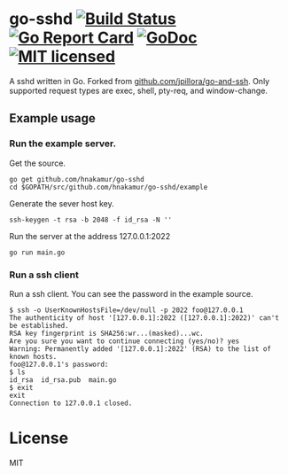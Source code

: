# go-sshd [![Build Status](https://travis-ci.org/hnakamur/go-sshd.svg?branch=master)](https://travis-ci.org/hnakamur/go-sshd) [![Go Report Card](https://goreportcard.com/badge/github.com/hnakamur/go-sshd)](https://goreportcard.com/report/github.com/hnakamur/go-sshd) [![GoDoc](https://godoc.org/github.com/hnakamur/go-sshd?status.svg)](https://godoc.org/github.com/hnakamur/go-sshd) [![MIT licensed](https://img.shields.io/badge/license-MIT-blue.svg)](https://raw.githubusercontent.com/hyperium/hyper/master/LICENSE)

A sshd written in Go. Forked from [github.com/jpillora/go-and-ssh](https://github.com/jpillora/go-and-ssh).
Only supported request types are exec, shell, pty-req, and window-change.

## Example usage

### Run the example server.

Get the source.

```
go get github.com/hnakamur/go-sshd
cd $GOPATH/src/github.com/hnakamur/go-sshd/example
```

Generate the sever host key.

```
ssh-keygen -t rsa -b 2048 -f id_rsa -N ''
```

Run the server at the address 127.0.0.1:2022

```
go run main.go
```

### Run a ssh client

Run a ssh client. You can see the password in the example source.

```
$ ssh -o UserKnownHostsFile=/dev/null -p 2022 foo@127.0.0.1
The authenticity of host '[127.0.0.1]:2022 ([127.0.0.1]:2022)' can't be established.
RSA key fingerprint is SHA256:wr...(masked)...wc.
Are you sure you want to continue connecting (yes/no)? yes
Warning: Permanently added '[127.0.0.1]:2022' (RSA) to the list of known hosts.
foo@127.0.0.1's password:
$ ls
id_rsa  id_rsa.pub  main.go
$ exit
exit
Connection to 127.0.0.1 closed.
```

# License
MIT
